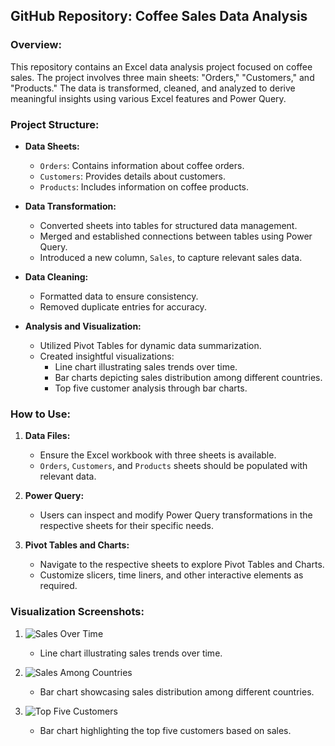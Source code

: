 ## GitHub Repository: Coffee Sales Data Analysis

### Overview:
This repository contains an Excel data analysis project focused on coffee sales. The project involves three main sheets: "Orders," "Customers," and "Products." The data is transformed, cleaned, and analyzed to derive meaningful insights using various Excel features and Power Query.

### Project Structure:

- **Data Sheets:**
  - `Orders`: Contains information about coffee orders.
  - `Customers`: Provides details about customers.
  - `Products`: Includes information on coffee products.

- **Data Transformation:**
  - Converted sheets into tables for structured data management.
  - Merged and established connections between tables using Power Query.
  - Introduced a new column, `Sales`, to capture relevant sales data.

- **Data Cleaning:**
  - Formatted data to ensure consistency.
  - Removed duplicate entries for accuracy.

- **Analysis and Visualization:**
  - Utilized Pivot Tables for dynamic data summarization.
  - Created insightful visualizations:
    - Line chart illustrating sales trends over time.
    - Bar charts depicting sales distribution among different countries.
    - Top five customer analysis through bar charts.

### How to Use:

1. **Data Files:**
   - Ensure the Excel workbook with three sheets is available.
   - `Orders`, `Customers`, and `Products` sheets should be populated with relevant data.

2. **Power Query:**
   - Users can inspect and modify Power Query transformations in the respective sheets for their specific needs.

3. **Pivot Tables and Charts:**
   - Navigate to the respective sheets to explore Pivot Tables and Charts.
   - Customize slicers, time liners, and other interactive elements as required.

### Visualization Screenshots:

1. ![Sales Over Time](screenshots/sales_over_time.png)
   - Line chart illustrating sales trends over time.

2. ![Sales Among Countries](screenshots/sales_among_countries.png)
   - Bar chart showcasing sales distribution among different countries.

3. ![Top Five Customers](screenshots/top_five_customers.png)
   - Bar chart highlighting the top five customers based on sales.

